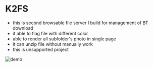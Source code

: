 # K2FS

- this is second browsable file server I build for management of BT download
- it able to flag file with different color
- able to render all subfolder's photo in single page
- it can unzip file without manually work
- this is unsupported project

![demo](https://s3.amazonaws.com/kiyor/imgs/2021-10-30_23-18-37_File_Browser_907s0.png)
